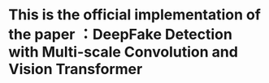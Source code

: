 # This is the official implementation of the paper ：DeepFake Detection with Multi-scale Convolution and Vision Transformer
